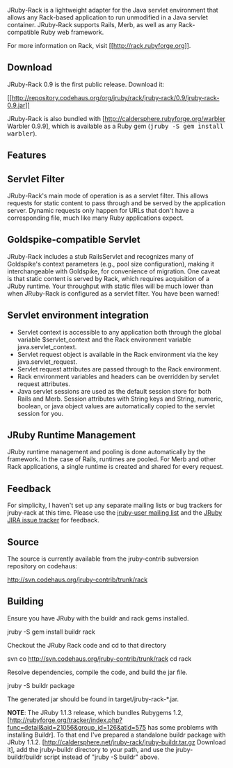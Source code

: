JRuby-Rack is a lightweight adapter for the Java servlet environment that allows any Rack-based application to run unmodified in a Java servlet container. JRuby-Rack supports Rails, Merb, as well as any Rack-compatible Ruby web framework.

For more information on Rack, visit [[http://rack.rubyforge.org]].

Download
--------

JRuby-Rack 0.9 is the first public release. Download it:

[[http://repository.codehaus.org/org/jruby/rack/jruby-rack/0.9/jruby-rack-0.9.jar]]

JRuby-Rack is also bundled with [http://caldersphere.rubyforge.org/warbler Warbler 0.9.9], which is available as a Ruby gem (<tt>jruby -S gem install warbler</tt>).

Features
--------

Servlet Filter
--------------

JRuby-Rack's main mode of operation is as a servlet filter. This allows requests for static content to pass through and be served by the
application server. Dynamic requests only happen for URLs that don't have a corresponding file, much like many Ruby applications expect.

Goldspike-compatible Servlet
----------------------------

JRuby-Rack includes a stub RailsServlet and recognizes many of Goldspike's context parameters (e.g., pool size configuration), making it
interchangeable with Goldspike, for convenience of migration. One caveat is that static content is served by Rack, which requires acquisition of
a JRuby runtime. Your throughput with static files will be much lower than when JRuby-Rack is configured as a servlet filter. You have been
warned!

Servlet environment integration
-------------------------------

* Servlet context is accessible to any application both through the global variable $servlet_context and the Rack environment variable java.servlet_context.
* Servlet request object is available in the Rack environment via the key java.servlet_request.
* Servlet request attributes are passed through to the Rack environment.
* Rack environment variables and headers can be overridden by servlet request attributes.
* Java servlet sessions are used as the default session store for both Rails and Merb. Session attributes with String keys and String, numeric, boolean, or java object values are automatically copied to the servlet session for you.

JRuby Runtime Management
------------------------

JRuby runtime management and pooling is done automatically by the framework. In the case of Rails, runtimes are pooled. For Merb and other Rack
applications, a single runtime is created and shared for every request.

Feedback
--------

For simplicity, I haven't set up any separate mailing lists or bug trackers for jruby-rack at this time. Please use the [jruby-user mailing list](http://xircles.codehaus.org/lists/user@jruby.codehaus.org)  and the [JRuby JIRA issue tracker](http://jira.codehaus.org/browse/JRUBY) for feedback.

Source
------

The source is currently available from the jruby-contrib subversion repository on codehaus:

http://svn.codehaus.org/jruby-contrib/trunk/rack

Building
--------

Ensure you have JRuby with the buildr and rack gems installed.

  jruby -S gem install buildr rack

Checkout the JRuby Rack code and cd to that directory

  svn co http://svn.codehaus.org/jruby-contrib/trunk/rack
  cd rack

Resolve dependencies, compile the code, and build the jar file.

  jruby -S buildr package

The generated jar should be found in target/jruby-rack-*.jar.

**NOTE**: The JRuby 1.1.3 release, which bundles Rubygems 1.2, [http://rubyforge.org/tracker/index.php?func=detail&aid=21056&group_id=126&atid=575 has some problems with installing Buildr]. To that end I've prepared a standalone buildr package with JRuby 1.1.2. [http://caldersphere.net/jruby-rack/jruby-buildr.tar.gz Download it], add the jruby-buildr directory to your path, and use the jruby-buildr/buildr script instead of "jruby -S buildr" above.
